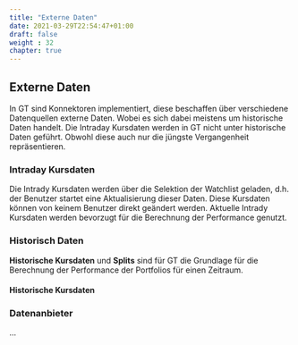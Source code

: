 ```yaml
---
title: "Externe Daten"
date: 2021-03-29T22:54:47+01:00
draft: false
weight : 32
chapter: true
---
```

## Externe Daten
In GT sind Konnektoren implementiert, diese beschaffen über verschiedene Datenquellen externe Daten. Wobei es sich dabei meistens um historische Daten handelt. Die Intraday Kursdaten werden in GT nicht unter historische Daten geführt. Obwohl diese auch nur die jüngste Vergangenheit repräsentieren.

### Intraday Kursdaten
Die Intrady Kursdaten werden über die Selektion der Watchlist geladen, d.h. der Benutzer startet eine Aktualisierung dieser Daten. Diese Kursdaten können von keinem Benutzer direkt geändert werden. Aktuelle Intrady Kursdaten werden bevorzugt für die Berechnung der Performance genutzt.

### Historisch Daten
**Historische Kursdaten** und **Splits** sind für GT die Grundlage für die Berechnung der Performance der Portfolios für einen Zeitraum. 

#### Historische Kursdaten


### Datenanbieter
...
